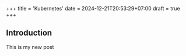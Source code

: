 +++
title = 'Kubernetes'
date = 2024-12-21T20:53:29+07:00
draft = true
+++
## Introduction


This is my new post

